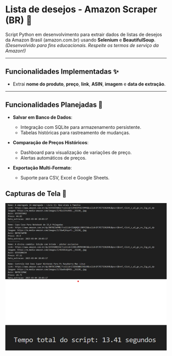 # Lista de desejos - Amazon Scraper (BR) 🛒  

Script Python em desenvolvimento para extrair dados de listas de desejos da Amazon Brasil (amazon.com.br) usando **Selenium** e **BeautifulSoup**.  
*(Desenvolvido para fins educacionais. Respeite os termos de serviço da Amazon!)*  

---

## Funcionalidades Implementadas ✨  
- Extrai **nome do produto**, **preço**, **link**, **ASIN**, **imagem** e **data de extração**.  

---

## Funcionalidades Planejadas 🚧  
- **Salvar em Banco de Dados**:  
  - Integração com SQLite para armazenamento persistente.  
  - Tabelas históricas para rastreamento de mudanças.  

- **Comparação de Preços Históricos**:  
  - Dashboard para visualização de variações de preço.  
  - Alertas automáticos de preços.  

- **Exportação Multi-Formato**:  
  - Suporte para CSV, Excel e Google Sheets.  

## Capturas de Tela 📸

![Captura de Tela do Programa](captura_wish_list.png)
![Captura de Tela do Programa](tempo_total.png
)


